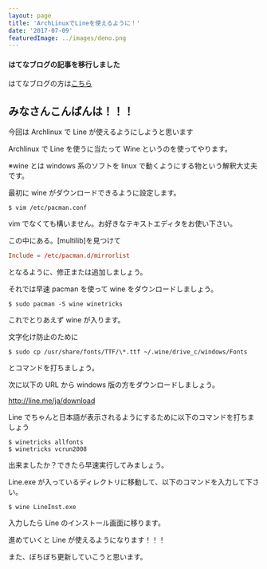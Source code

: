 ```yaml
---
layout: page
title: 'ArchLinuxでLineを使えるように！'
date: '2017-07-09'
featuredImage: ../images/deno.png
---
```


#### はてなブログの記事を移行しました

はてなブログの方は[こちら](http://moke0922.hatenablog.jp/entry/2017/09/07/163217)

## みなさんこんばんは！！！

今回は Archlinux で Line が使えるようにしようと思います

Archlinux で Line を使うに当たって Wine というのを使ってやります。

※wine とは windows 系のソフトを linux で動くようにする物という解釈大丈夫です。

最初に wine がダウンロードできるように設定します。

```bash:title=terminal
$ vim /etc/pacman.conf
```

vim でなくても構いません。お好きなテキストエディタをお使い下さい。

この中にある。[multilib]を見つけて

```bash:title=pacman.conf
Include = /etc/pacman.d/mirrorlist
```

となるように、修正または追加しましょう。

それでは早速 pacman を使って wine をダウンロードしましょう。

```bash:title=terminal
$ sudo pacman -S wine winetricks
```

これでとりあえず wine が入ります。

文字化け防止のために

```bash:title=terminal
$ sudo cp /usr/share/fonts/TTF/\*.ttf ~/.wine/drive_c/windows/Fonts
```

とコマンドを打ちましょう。

次に以下の URL から windows 版の方をダウンロードしましょう。

http://line.me/ja/download

Line でちゃんと日本語が表示されるようにするために以下のコマンドを打ちましょう

```bash:title=terminal
$ winetricks allfonts
$ winetricks vcrun2008
```

出来ましたか？できたら早速実行してみましょう。

Line.exe が入っているディレクトリに移動して、以下のコマンドを入力して下さい。

```bash:title=terminal
$ wine LineInst.exe
```

入力したら Line のインストール画面に移ります。

進めていくと Line が使えるようになります！！！

また、ぼちぼち更新していこうと思います。
